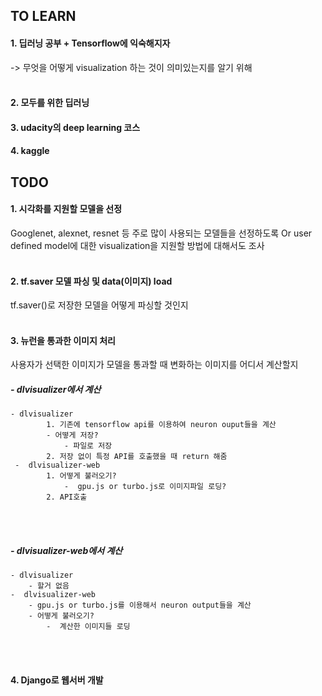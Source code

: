 ## TO LEARN
#### 1. 딥러닝 공부 + Tensorflow에 익숙해지자 
-> 무엇을 어떻게 visualization 하는 것이 의미있는지를 알기 위해
<br></br>
#### 2. 모두를 위한 딥러닝
#### 3. udacity의 deep learning 코스
#### 4. kaggle 

## TODO

#### 1. 시각화를 지원할 모델을 선정
Googlenet, alexnet, resnet 등 주로 많이 사용되는 모델들을 선정하도록
Or user defined model에 대한 visualization을 지원할 방법에 대해서도 조사
<br></br>
####  2. tf.saver 모델 파싱 및 data(이미지) load
tf.saver()로 저장한 모델을 어떻게 파싱할 것인지
<br></br>

#### 3. 뉴런을 통과한 이미지 처리
사용자가 선택한 이미지가 모델을 통과할 때 변화하는 이미지를 어디서 계산할지
##### - dlvisualizer에서 계산
    - dlvisualizer
            1. 기존에 tensorflow api를 이용하여 neuron ouput들을 계산
            - 어떻게 저장?
                - 파일로 저장
            2. 저장 없이 특정 API를 호출했을 때 return 해줌
     -  dlvisualizer-web
            1. 어떻게 불러오기?
                -  gpu.js or turbo.js로 이미지파일 로딩?
            2. API호출
<br></br>

##### - dlvisualizer-web에서 계산
    - dlvisualizer
        - 할거 없음
    -  dlvisualizer-web
        - gpu.js or turbo.js를 이용해서 neuron output들을 계산
        - 어떻게 불러오기?
            -  계산한 이미지들 로딩
<br></br>

####  4. Django로 웹서버 개발
